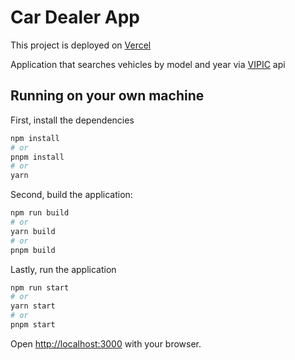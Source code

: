 # Car Dealer App

This project is deployed on [Vercel](https://car-dealer-app-ra5q.vercel.app/)

Application that searches vehicles by model and year via [VIPIC](https://vpic.nhtsa.dot.gov/api/?ref=public_apis) api

## Running on your own machine

First, install the dependencies

```bash
npm install
# or
pnpm install
# or
yarn 
```

Second, build the application:

```bash
npm run build
# or
yarn build
# or
pnpm build
```

Lastly, run the application


```bash
npm run start
# or
yarn start
# or
pnpm start
```

Open [http://localhost:3000](http://localhost:3000) with your browser.

